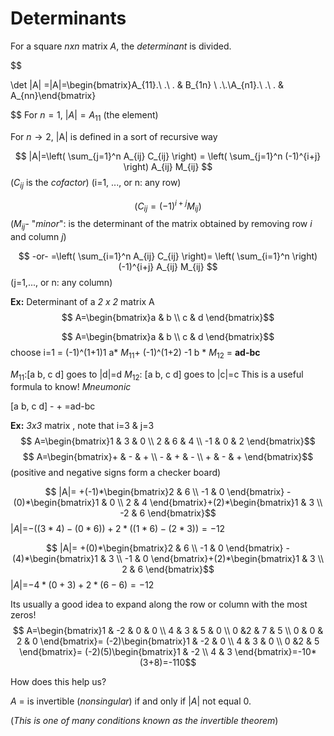 # Determinants
For a square *nxn* matrix *A*, the *determinant* is divided.

$$

\det |A| =|A|=\begin{bmatrix}A_{11}.\ .\ . & B_{1n} \\ .\\.\\A_{n1}.\ .\ . & A_{nn}\end{bmatrix}

$$
For  $n=1$, $|A|= A_{11}$ (the element)

For $n \to 2$, |A| is defined in a sort of recursive way




$$ |A|=\left( \sum_{j=1}^n A_{ij} C_{ij} \right) =  \left( \sum_{j=1}^n (-1)^{i+j} \right) A_{ij} M_{ij} $$
($C_{ij}$ is the *cofactor*) (i=1, ..., or n: any row)

$$ \left( C_{ij} = (-1)^{i+j} M_{ij} \right) $$
($M_{ij}$- "*minor*": is the determinant of the matrix obtained by removing row *i* and column *j*)


$$ -or- =\left( \sum_{i=1}^n A_{ij} C_{ij} \right)= \left( \sum_{i=1}^n \right) (-1)^{i+j} A_{ij} M_{ij} $$
 (j=1,..., or n: any column)


**Ex:** Determinant of a *2 x 2* matrix A
$$ A=\begin{bmatrix}a & b \\ c & d \end{bmatrix}$$



$$ A=\begin{bmatrix}a & b \\ c & d \end{bmatrix}$$
choose i=1 = (-1)^(1+1)1 a* $M_{11}$+ (-1)^(1+2) -1 b * $M_{12}$ = **ad-bc**


$M_{11}$:[a b, c d] goes to |d|=d $M_{12}$: [a b, c d] goes to |c|=c
This is a useful formula to know! *Mneumonic*

[a b, c d] - + =ad-bc


**Ex:** *3x3* matrix , note that i=3 & j=3 
$$ A=\begin{bmatrix}1 & 3 & 0 \\ 2 & 6 & 4 \\ -1 & 0 & 2 \end{bmatrix}$$
$$ A=\begin{bmatrix}+ & - & + \\ - & + & - \\ + & - & + \end{bmatrix}$$
(positive and negative signs form a checker board)

$$ |A|= +(-1)*\begin{bmatrix}2 & 6 \\ -1 & 0 \end{bmatrix} -(0)*\begin{bmatrix}1 & 0 \\ 2 & 4 \end{bmatrix}+(2)*\begin{bmatrix}1 & 3 \\ -2 & 6 \end{bmatrix}$$
|$A$|=$-((3*4)-(0*6))+2*((1*6)-(2*3))=-12$



$$ |A|= +(0)*\begin{bmatrix}2 & 6 \\ -1 & 0 \end{bmatrix} -(4)*\begin{bmatrix}1 & 3 \\ -1 & 0 \end{bmatrix}+(2)*\begin{bmatrix}1 & 3 \\ 2 & 6 \end{bmatrix}$$
|$A$|=$-4*(0+3)+2*(6-6)= -12$


Its usually a good idea to expand along the row or column with the most zeros!
$$ A=\begin{bmatrix}1 & -2 & 0 & 0 \\ 4 & 3 & 5 & 0 \\ 0 &2 & 7 & 5 \\ 0 & 0 & 2 & 0 \end{bmatrix}= (-2)\begin{bmatrix}1 & -2 & 0 \\ 4 & 3 & 0 \\ 0 &2 & 5 \end{bmatrix}=  (-2)(5)\begin{bmatrix}1 & -2 \\ 4 & 3 \end{bmatrix}=-10*(3+8)=-110$$



How does this help us?

$A$ = is invertible (*nonsingular*) if and only if |$A$| not equal 0.

(*This is one of many conditions known as the invertible theorem*)